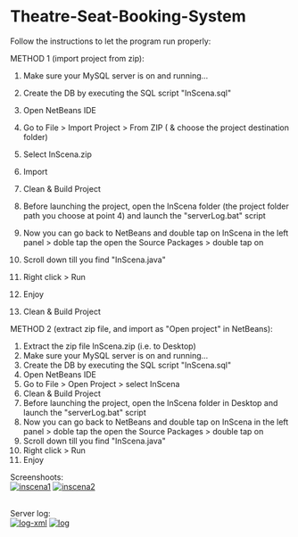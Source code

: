 # Theatre-Seat-Booking-System

Follow the instructions to let the program run properly:

METHOD 1 (import project from zip):
1. Make sure your MySQL server is on and running...
2. Create the DB by executing the SQL script "InScena.sql"
3. Open NetBeans IDE
4. Go to File > Import Project > From ZIP ( & choose the project destination folder)
4. Select InScena.zip 
5. Import
6. Clean & Build Project
7. Before launching the project, open the InScena folder (the project folder path you choose at point 4) and launch the "serverLog.bat" script 
8. Now you can go back to NetBeans and double tap on InScena in the left panel > doble tap the open the Source Packages > double tap on <default package> 
9. Scroll down till you find "InScena.java"
10. Right click > Run
11. Enjoy


5. Clean & Build Project


METHOD 2 (extract zip file, and import as "Open project" in NetBeans):
1. Extract the zip file InScena.zip (i.e. to Desktop)
2. Make sure your MySQL server is on and running...
3. Create the DB by executing the SQL script "InScena.sql"
4. Open NetBeans IDE
2. Go to File > Open Project > select InScena
5. Clean & Build Project
6. Before launching the project, open the InScena folder in Desktop and launch the "serverLog.bat" script 
7. Now you can go back to NetBeans and double tap on InScena in the left panel > doble tap the open the Source Packages > double tap on <default package> 
8. Scroll down till you find "InScena.java"
9. Right click > Run
10. Enjoy



Screenshoots: <br>
<a href="https://ibb.co/B6BRnHL"><img src="https://i.ibb.co/ZgxC2Rd/inscena1.png" alt="inscena1" border="0"></a>
<a href="https://ibb.co/MgYrPZg"><img src="https://i.ibb.co/51NmsG1/inscena2.png" alt="inscena2" border="0"></a>

<br>Server log: <br>
<a href="https://ibb.co/h14SP2Q"><img src="https://i.ibb.co/5xSPNsp/log-xml.png" alt="log-xml" border="0"></a>
<a href="https://ibb.co/mq584t2"><img src="https://i.ibb.co/58hFLvS/log.png" alt="log" border="0"></a>

